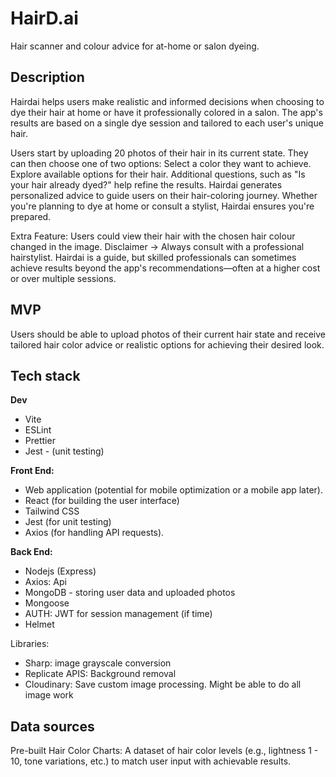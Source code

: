 # HairD.ai
Hair scanner and colour advice for at-home or salon dyeing.

## Description
Hairdai helps users make realistic and informed decisions when choosing to dye their hair at home or have it professionally colored in a salon. The app's results are based on a single dye session and tailored to each user's unique hair.

Users start by uploading 20 photos of their hair in its current state. They can then choose one of two options:
Select a color they want to achieve.
Explore available options for their hair.
Additional questions, such as "Is your hair already dyed?" help refine the results.
Hairdai generates personalized advice to guide users on their hair-coloring journey. Whether you're planning to dye at home or consult a stylist, Hairdai ensures you're prepared.

Extra Feature: Users could view their hair with the chosen hair colour changed in the image.
Disclaimer -> Always consult with a professional hairstylist. Hairdai is a guide, but skilled professionals can sometimes achieve results beyond the app's recommendations—often at a higher cost or over multiple sessions.

## MVP
Users should be able to upload photos of their current hair state and receive tailored hair color advice or realistic options for achieving their desired look.

## Tech stack

**Dev**
- Vite
- ESLint
- Prettier
- Jest - (unit testing)


**Front End:**
- Web application (potential for mobile optimization or a mobile app later).
- React (for building the user interface)
- Tailwind CSS
- Jest (for unit testing)
- Axios (for handling API requests).

**Back End:**
- Nodejs (Express)
- Axios: Api
- MongoDB - storing user data and uploaded photos
- Mongoose
- AUTH: JWT for session management (if time)
- Helmet

Libraries:
- Sharp: image grayscale conversion
- Replicate APIS: Background removal
- Cloudinary: Save custom image processing. Might be able to do all image work

## Data sources
Pre-built Hair Color Charts:
A dataset of hair color levels (e.g., lightness 1 - 10, tone variations, etc.) to match user input with achievable results.

